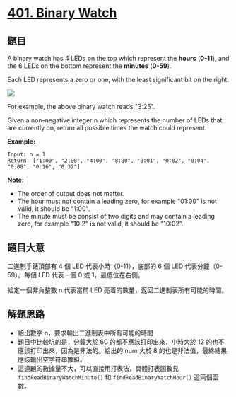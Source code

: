 # [401. Binary Watch](https://leetcode.com/problems/binary-watch/)


## 題目

A binary watch has 4 LEDs on the top which represent the **hours** (**0-11**), and the 6 LEDs on the bottom represent the **minutes** (**0-59**).

Each LED represents a zero or one, with the least significant bit on the right.

![](https://upload.wikimedia.org/wikipedia/commons/8/8b/Binary_clock_samui_moon.jpg)

For example, the above binary watch reads "3:25".

Given a non-negative integer n which represents the number of LEDs that are currently on, return all possible times the watch could represent.

**Example:**

    Input: n = 1
    Return: ["1:00", "2:00", "4:00", "8:00", "0:01", "0:02", "0:04", "0:08", "0:16", "0:32"]

**Note:**

- The order of output does not matter.
- The hour must not contain a leading zero, for example "01:00" is not valid, it should be "1:00".
- The minute must be consist of two digits and may contain a leading zero, for example "10:2" is not valid, it should be "10:02".


## 題目大意

二進制手錶頂部有 4 個 LED 代表小時（0-11），底部的 6 個 LED 代表分鐘（0-59）。每個 LED 代表一個 0 或 1，最低位在右側。

給定一個非負整數 n 代表當前 LED 亮着的數量，返回二進制表所有可能的時間。


## 解題思路


- 給出數字 n，要求輸出二進制表中所有可能的時間
- 題目中比較坑的是，分鐘大於 60 的都不應該打印出來，小時大於 12 的也不應該打印出來，因為是非法的。給出的 num 大於 8 的也是非法值，最終結果應該輸出空字符串數組。
- 這道題的數據量不大，可以直接用打表法，具體打表函數見 `findReadBinaryWatchMinute()` 和 `findReadBinaryWatchHour()` 這兩個函數。
